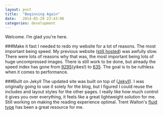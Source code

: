 ```yaml
---
layout: post
title:  "Beginning Again"
date:   2014-05-29 23:43:00
categories: development
---
```



Welcome. I’m glad you're here. 

###Make it fast
I needed to redo my website for a lot of reasons. The most important being speed.
My previous website ([still hosted](http://pettydesigner.com/)) was awfully slow.
There were lots of reasons why that was, the most important being lots of huge uncompressed images.
There is still work to be done, but already the speed index has gone from [9295](http://www.webpagetest.org/result/140602_PK_24V/)(yikes!) to [635](http://www.webpagetest.org/result/140602_82_246/). The goal is to be ruthless when it comes to performance.

###Built on Jekyll
The updated site was built on top of ([Jekyll](jekyllrb.com)).
I was originally going to use it solely for the blog, but I figured I could reuse the includes and layout styles for the other pages.
I really like how much control it gives you over everything, it feels like a great lightweight solution for me.
Still working on making the reading experience optimal. Trent Walton's [fluid type][1] has been a great resource for me.


  [1]: http://trentwalton.com/2012/06/19/fluid-type/ "fluid type"